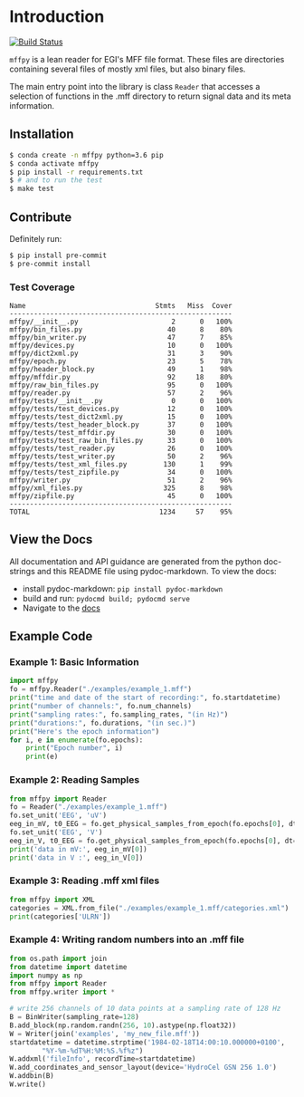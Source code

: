 # Introduction

[![Build Status](https://semaphoreci.com/api/v1/projects/be4f860e-7b26-45b2-9513-91f75c8081b5/2475430/badge.svg)](https://semaphoreci.com/bel-co/mffpy)

`mffpy` is a lean reader for EGI's MFF file format.  These files are
directories containing several files of mostly xml files, but also binary
files.

The main entry point into the library is class `Reader` that accesses a
selection of functions in the .mff directory to return signal data and its meta
information.

## Installation

```bash
$ conda create -n mffpy python=3.6 pip
$ conda activate mffpy
$ pip install -r requirements.txt
$ # and to run the test
$ make test
```

## Contribute

Definitely run:
```bash
$ pip install pre-commit
$ pre-commit install
```

### Test Coverage

```
Name                                Stmts   Miss  Cover
-------------------------------------------------------
mffpy/__init__.py                       2      0   100%
mffpy/bin_files.py                     40      8    80%
mffpy/bin_writer.py                    47      7    85%
mffpy/devices.py                       10      0   100%
mffpy/dict2xml.py                      31      3    90%
mffpy/epoch.py                         23      5    78%
mffpy/header_block.py                  49      1    98%
mffpy/mffdir.py                        92     18    80%
mffpy/raw_bin_files.py                 95      0   100%
mffpy/reader.py                        57      2    96%
mffpy/tests/__init__.py                 0      0   100%
mffpy/tests/test_devices.py            12      0   100%
mffpy/tests/test_dict2xml.py           15      0   100%
mffpy/tests/test_header_block.py       37      0   100%
mffpy/tests/test_mffdir.py             30      0   100%
mffpy/tests/test_raw_bin_files.py      33      0   100%
mffpy/tests/test_reader.py             26      0   100%
mffpy/tests/test_writer.py             50      2    96%
mffpy/tests/test_xml_files.py         130      1    99%
mffpy/tests/test_zipfile.py            34      0   100%
mffpy/writer.py                        51      2    96%
mffpy/xml_files.py                    325      8    98%
mffpy/zipfile.py                       45      0   100%
-------------------------------------------------------
TOTAL                                1234     57    95%
```

## View the Docs

All documentation and API guidance are generated from the python doc-strings
and this README file using pydoc-markdown.  To view the docs:

* install pydoc-markdown: `pip install pydoc-markdown`
* build and run:  `pydocmd build; pydocmd serve`
* Navigate to the [docs](http://localhost:8000)

## Example Code

### Example 1:  Basic Information

```python
import mffpy
fo = mffpy.Reader("./examples/example_1.mff")
print("time and date of the start of recording:", fo.startdatetime)
print("number of channels:", fo.num_channels)
print("sampling rates:", fo.sampling_rates, "(in Hz)")
print("durations:", fo.durations, "(in sec.)")
print("Here's the epoch information")
for i, e in enumerate(fo.epochs):
    print("Epoch number", i)
    print(e)
```

### Example 2: Reading Samples

```python
from mffpy import Reader
fo = Reader("./examples/example_1.mff")
fo.set_unit('EEG', 'uV')
eeg_in_mV, t0_EEG = fo.get_physical_samples_from_epoch(fo.epochs[0], dt=0.1)['EEG']
fo.set_unit('EEG', 'V')
eeg_in_V, t0_EEG = fo.get_physical_samples_from_epoch(fo.epochs[0], dt=0.1)['EEG']
print('data in mV:', eeg_in_mV[0])
print('data in V :', eeg_in_V[0])
```

### Example 3: Reading .mff xml files

```python
from mffpy import XML
categories = XML.from_file("./examples/example_1.mff/categories.xml")
print(categories['ULRN'])
```

### Example 4: Writing random numbers into an .mff file

```python
from os.path import join
from datetime import datetime
import numpy as np
from mffpy import Reader
from mffpy.writer import *

# write 256 channels of 10 data points at a sampling rate of 128 Hz
B = BinWriter(sampling_rate=128)
B.add_block(np.random.randn(256, 10).astype(np.float32))
W = Writer(join('examples', 'my_new_file.mff'))
startdatetime = datetime.strptime('1984-02-18T14:00:10.000000+0100',
        "%Y-%m-%dT%H:%M:%S.%f%z")
W.addxml('fileInfo', recordTime=startdatetime)
W.add_coordinates_and_sensor_layout(device='HydroCel GSN 256 1.0')
W.addbin(B)
W.write()
```
